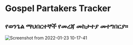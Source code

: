 # Gospel Partakers Tracker

## የወንጌል ማህበርተኞች የመረጃ መከታተያ መተግበርያ። 
![Screenshot from 2022-01-23 10-17-41](https://user-images.githubusercontent.com/12524453/150668718-5f98914c-a291-4f7b-87cf-577e76557a44.png)
